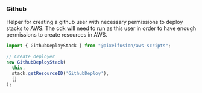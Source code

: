 ### Github

Helper for creating a github user with necessary permissions to deploy stacks
to AWS. The cdk will need to run as this user in order to have enough
permissions to create resources in AWS.

```typescript
import { GithubDeployStack } from "@pixelfusion/aws-scripts";

// Create deployer
new GithubDeployStack(
  this,
  stack.getResourceID('GithubDeploy'),
  {}
);
```
